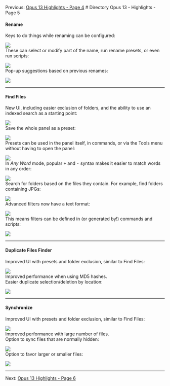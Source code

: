 Previous: [Opus 13 Highlights - Page 4](/Manual/release_history/opus13/page4.md) # Directory Opus 13 - Highlights - Page 5

#### Rename

Keys to do things while renaming can be configured:

  ![](/Manual/images/release_history/rename_config.png)  
These can select or modify part of the name, run rename presets, or even run scripts:

  ![](/Manual/images/release_history/rename_keys.gif)  
Pop-up suggestions based on previous renames:

  ![](/Manual/images/release_history/rename_suggs.png)  

------------------------------------------------------------------------

#### Find Files

New UI, including easier exclusion of folders, and the ability to use an indexed search as a starting point:

  ![](/Manual/images/release_history/find_simple.png)  
Save the whole panel as a preset:

  ![](/Manual/images/release_history/find_presets.png)  
Presets can be used in the panel itself, in commands, or via the Tools menu without having to open the panel:

  ![](/Manual/images/release_history/find_tools.png)  
In *Any Word* mode, popular <kbd>+</kbd> and <kbd>-</kbd> syntax makes it easier to match words in any order:

  ![](/Manual/images/release_history/find_plusminus.png)  
Search for folders based on the files they contain. For example, find folders containing JPGs:

  ![](/Manual/images/release_history/find_foldercont.png)  
Advanced filters now have a text format:

  ![](/Manual/images/release_history/find_editastext.gif)  
This means filters can be defined in (or generated by!) commands and scripts:

  ![](/Manual/images/release_history/find_cmd_filter.png)  

------------------------------------------------------------------------

#### Duplicate Files Finder

Improved UI with presets and folder exclusion, similar to Find Files:

  ![](/Manual/images/release_history/dupes_ui.png)  
Improved performance when using MD5 hashes.  
Easier duplicate selection/deletion by location:

  ![](/Manual/images/release_history/dupe_select.png)  

------------------------------------------------------------------------

#### Synchronize

Improved UI with presets and folder exclusion, similar to Find Files:

  ![](/Manual/images/release_history/sync_ui.png)  
Improved performance with large number of files.  
Option to sync files that are normally hidden:

  ![](/Manual/images/release_history/sync_hidden.png)  
Option to favor larger or smaller files:

  ![](/Manual/images/release_history/sync_larger.png)  

------------------------------------------------------------------------

Next: [Opus 13 Highlights - Page 6](/Manual/release_history/opus13/page6.md)
